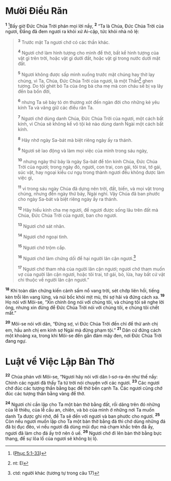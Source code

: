 # Mười Ðiều Răn
<sup><b>1</b></sup> [^1@-fe2b538d-1c94-467f-98ef-fd0ba056cdff]Bấy giờ Ðức Chúa Trời phán mọi lời nầy, <sup><b>2</b></sup> “Ta là Chúa, Ðức Chúa Trời của ngươi, Ðấng đã đem ngươi ra khỏi xứ Ai-cập, tức khỏi nhà nô lệ:


> <sup><b>3</b></sup> Trước mặt Ta ngươi chớ có các thần khác.
> 
> <sup><b>4</b></sup> Ngươi chớ làm hình tượng cho mình để thờ, bất kể hình tượng của vật gì trên trời, hoặc vật gì dưới đất, hoặc vật gì trong nước dưới mặt đất.
> 
> <sup><b>5</b></sup> Ngươi không được sấp mình xuống trước mặt chúng hay thờ lạy chúng, vì Ta, Chúa, Ðức Chúa Trời của ngươi, là một Thần[^1-fe2b538d-1c94-467f-98ef-fd0ba056cdff] ghen tương. Do tội ghét bỏ Ta của ông bà cha mẹ mà con cháu sẽ bị vạ lây đến ba bốn đời,
> 
> <sup><b>6</b></sup> nhưng Ta sẽ bày tỏ ơn thương xót đến ngàn đời cho những kẻ yêu kính Ta và vâng giữ các điều răn Ta.
> 
> <sup><b>7</b></sup> Ngươi chớ dùng danh Chúa, Ðức Chúa Trời của ngươi, một cách bất kính, vì Chúa sẽ không kể vô tội kẻ nào dùng danh Ngài một cách bất kính.
> 
> <sup><b>8</b></sup> Hãy nhớ ngày Sa-bát mà biệt riêng ngày ấy ra thánh.
> 
> <sup><b>9</b></sup> Ngươi sẽ lao động và làm mọi việc của mình trong sáu ngày,
> 
> <sup><b>10</b></sup> nhưng ngày thứ bảy là ngày Sa-bát để tôn kính Chúa, Ðức Chúa Trời của ngươi; trong ngày đó, ngươi, con trai, con gái, tôi trai, tớ gái, súc vật, hay ngoại kiều cư ngụ trong thành ngươi đều không được làm việc gì,
> 
> <sup><b>11</b></sup> vì trong sáu ngày Chúa đã dựng nên trời, đất, biển, và mọi vật trong chúng, nhưng đến ngày thứ bảy, Ngài nghỉ. Vậy Chúa đã ban phước cho ngày Sa-bát và biệt riêng ngày ấy ra thánh.
> 
> <sup><b>12</b></sup> Hãy hiếu kính cha mẹ ngươi, để ngươi được sống lâu trên đất mà Chúa, Ðức Chúa Trời của ngươi, ban cho ngươi.
> 
> <sup><b>13</b></sup> Ngươi chớ sát nhân.
> 
> <sup><b>14</b></sup> Ngươi chớ ngoại tình.
> 
> <sup><b>15</b></sup> Ngươi chớ trộm cắp.
> 
> <sup><b>16</b></sup> Ngươi chớ làm chứng dối để hại người lân cận ngươi.[^2-fe2b538d-1c94-467f-98ef-fd0ba056cdff]
> 
> <sup><b>17</b></sup> Ngươi chớ tham nhà của người lân cận ngươi; ngươi chớ tham muốn vợ của người lân cận ngươi, hoặc tôi trai, tớ gái, bò, lừa, hay bất cứ vật chi thuộc về người lân cận ngươi.”
>

<sup><b>18</b></sup> Khi toàn dân chứng kiến cảnh sấm nổ vang trời, sét chớp liên hồi, tiếng kèn trỗi lên vang lừng, và núi bốc khói mịt mù, thì sợ hãi và đứng cách xa. <sup><b>19</b></sup> Họ nói với Môi-se, “Xin chính ông nói với chúng tôi, và chúng tôi sẽ nghe lời ông, nhưng xin đừng để Ðức Chúa Trời nói với chúng tôi, e chúng tôi chết mất.”

<sup><b>20</b></sup> Môi-se nói với dân, “Ðừng sợ, vì Ðức Chúa Trời đến chỉ để thử anh chị em, hầu anh chị em kính sợ Ngài mà đừng phạm tội.” <sup><b>21</b></sup> Dân cứ đứng cách một khoảng xa, trong khi Môi-se đến gần đám mây đen, nơi Ðức Chúa Trời đang ngự.


# Luật về Việc Lập Bàn Thờ
<sup><b>22</b></sup> Chúa phán với Môi-se, “Ngươi hãy nói với dân I-sơ-ra-ên như thế nầy: Chính các ngươi đã thấy Ta từ trời nói chuyện với các ngươi. <sup><b>23</b></sup> Các ngươi chớ đúc các tượng thần bằng bạc để thờ bên cạnh Ta. Các ngươi cũng chớ đúc các tượng thần bằng vàng để thờ.

<sup><b>24</b></sup> Ngươi chỉ cần lập cho Ta một bàn thờ bằng đất, rồi dâng trên đó những của lễ thiêu, của lễ cầu an, chiên, và bò của mình ở những nơi Ta muốn danh Ta được ghi nhớ, để Ta sẽ đến với ngươi và ban phước cho ngươi. <sup><b>25</b></sup> Còn nếu ngươi muốn lập cho Ta một bàn thờ bằng đá thì chớ dùng những đá đã bị đục đẽo, vì nếu ngươi đã dùng mũi đục mà chạm khắc trên đá ấy, ngươi đã làm cho đá ấy trở nên ô uế. <sup><b>26</b></sup> Ngươi chớ đi lên bàn thờ bằng bực thang, để sự lõa lồ của ngươi sẽ không bị lộ.

[^1-fe2b538d-1c94-467f-98ef-fd0ba056cdff]: nt: El
[^2-fe2b538d-1c94-467f-98ef-fd0ba056cdff]: ctd: người khác (tương tự trong câu 17)
[^1@-fe2b538d-1c94-467f-98ef-fd0ba056cdff]: ([Phục 5:1-33](/passage/?search=Deut.5.1-Deut.5.33\&version=BD2011))
